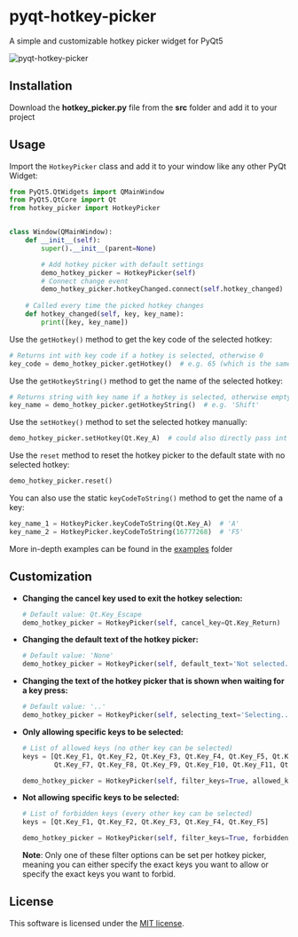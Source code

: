 # pyqt-hotkey-picker
A simple and customizable hotkey picker widget for PyQt5

![pyqt-hotkey-picker](https://github.com/niklashenning/pyqt-hotkey-picker/assets/58544929/4b5104ed-0848-4346-a81c-f61bdd40dde0)

## Installation
Download the **hotkey_picker.py** file from the **src** folder and add it to your project

## Usage
Import the `HotkeyPicker` class and add it to your window like any other PyQt Widget:
```python
from PyQt5.QtWidgets import QMainWindow
from PyQt5.QtCore import Qt
from hotkey_picker import HotkeyPicker


class Window(QMainWindow):
    def __init__(self):
        super().__init__(parent=None)

        # Add hotkey picker with default settings
        demo_hotkey_picker = HotkeyPicker(self)
        # Connect change event
        demo_hotkey_picker.hotkeyChanged.connect(self.hotkey_changed)
    
    # Called every time the picked hotkey changes
    def hotkey_changed(self, key, key_name):
        print([key, key_name])
```
Use the `getHotkey()` method to get the key code of the selected hotkey:

```python
# Returns int with key code if a hotkey is selected, otherwise 0
key_code = demo_hotkey_picker.getHotkey()  # e.g. 65 (which is the same as Qt.Key_A)
```

Use the `getHotkeyString()` method to get the name of the selected hotkey:

```python
# Returns string with key name if a hotkey is selected, otherwise empty string
key_name = demo_hotkey_picker.getHotkeyString()  # e.g. 'Shift'
```

Use the `setHotkey()` method to set the selected hotkey manually:

```python
demo_hotkey_picker.setHotkey(Qt.Key_A)  # could also directly pass int (e.g. 65)
```

Use the `reset` method to reset the hotkey picker to the default state with no selected hotkey:
```python
demo_hotkey_picker.reset()
```

You can also use the static `keyCodeToString()` method to get the name of a key:

```python
key_name_1 = HotkeyPicker.keyCodeToString(Qt.Key_A)  # 'A'
key_name_2 = HotkeyPicker.keyCodeToString(16777268)  # 'F5'
```

More in-depth examples can be found in the [examples](examples) folder

## Customization
* **Changing the cancel key used to exit the hotkey selection:**

  ```python
  # Default value: Qt.Key_Escape
  demo_hotkey_picker = HotkeyPicker(self, cancel_key=Qt.Key_Return)
  ```
  
* **Changing the default text of the hotkey picker:**

   ```python
   # Default value: 'None' 
   demo_hotkey_picker = HotkeyPicker(self, default_text='Not selected..')
   ```
  
* **Changing the text of the hotkey picker that is shown when waiting for a key press:**

   ```python
   # Default value: '..'
   demo_hotkey_picker = HotkeyPicker(self, selecting_text='Selecting..')
   ```

* **Only allowing specific keys to be selected:**

   ```python
   # List of allowed keys (no other key can be selected)
   keys = [Qt.Key_F1, Qt.Key_F2, Qt.Key_F3, Qt.Key_F4, Qt.Key_F5, Qt.Key_F6,
           Qt.Key_F7, Qt.Key_F8, Qt.Key_F9, Qt.Key_F10, Qt.Key_F11, Qt.Key_F12]
  
   demo_hotkey_picker = HotkeyPicker(self, filter_keys=True, allowed_keys=keys)
   ```

* **Not allowing specific keys to be selected:**

   ```python
   # List of forbidden keys (every other key can be selected)
   keys = [Qt.Key_F1, Qt.Key_F2, Qt.Key_F3, Qt.Key_F4, Qt.Key_F5]
  
   demo_hotkey_picker = HotkeyPicker(self, filter_keys=True, forbidden_keys=keys)
   ```
  **Note**: Only one of these filter options can be set per hotkey picker, meaning you can either specify the exact keys you want to allow or specify the exact keys you want to forbid.

## License
This software is licensed under the [MIT license](LICENSE).
